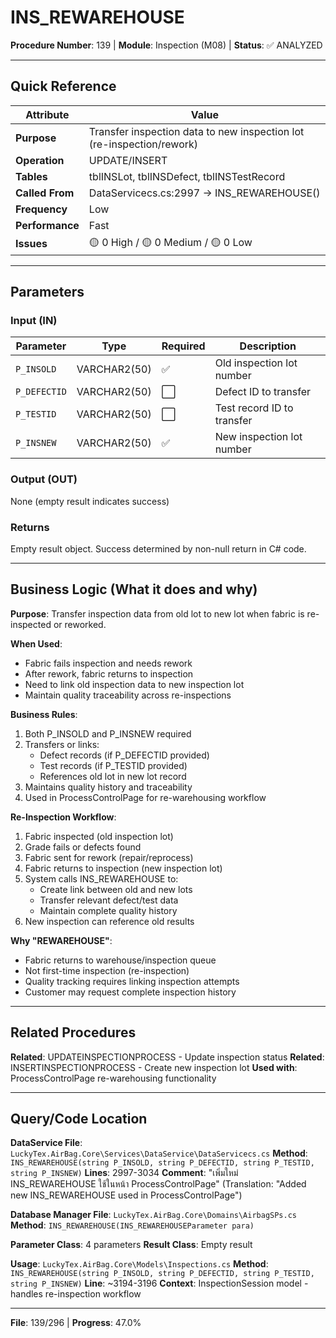 # INS_REWAREHOUSE

**Procedure Number**: 139 | **Module**: Inspection (M08) | **Status**: ✅ ANALYZED

---

## Quick Reference

| Attribute | Value |
|-----------|-------|
| **Purpose** | Transfer inspection data to new inspection lot (re-inspection/rework) |
| **Operation** | UPDATE/INSERT |
| **Tables** | tblINSLot, tblINSDefect, tblINSTestRecord |
| **Called From** | DataServicecs.cs:2997 → INS_REWAREHOUSE() |
| **Frequency** | Low |
| **Performance** | Fast |
| **Issues** | 🟡 0 High / 🟡 0 Medium / 🟡 0 Low |

---

## Parameters

### Input (IN)

| Parameter | Type | Required | Description |
|-----------|------|----------|-------------|
| `P_INSOLD` | VARCHAR2(50) | ✅ | Old inspection lot number |
| `P_DEFECTID` | VARCHAR2(50) | ⬜ | Defect ID to transfer |
| `P_TESTID` | VARCHAR2(50) | ⬜ | Test record ID to transfer |
| `P_INSNEW` | VARCHAR2(50) | ✅ | New inspection lot number |

### Output (OUT)

None (empty result indicates success)

### Returns

Empty result object. Success determined by non-null return in C# code.

---

## Business Logic (What it does and why)

**Purpose**: Transfer inspection data from old lot to new lot when fabric is re-inspected or reworked.

**When Used**:
- Fabric fails inspection and needs rework
- After rework, fabric returns to inspection
- Need to link old inspection data to new inspection lot
- Maintain quality traceability across re-inspections

**Business Rules**:
1. Both P_INSOLD and P_INSNEW required
2. Transfers or links:
   - Defect records (if P_DEFECTID provided)
   - Test records (if P_TESTID provided)
   - References old lot in new lot record
3. Maintains quality history and traceability
4. Used in ProcessControlPage for re-warehousing workflow

**Re-Inspection Workflow**:
1. Fabric inspected (old inspection lot)
2. Grade fails or defects found
3. Fabric sent for rework (repair/reprocess)
4. Fabric returns to inspection (new inspection lot)
5. System calls INS_REWAREHOUSE to:
   - Create link between old and new lots
   - Transfer relevant defect/test data
   - Maintain complete quality history
6. New inspection can reference old results

**Why "REWAREHOUSE"**:
- Fabric returns to warehouse/inspection queue
- Not first-time inspection (re-inspection)
- Quality tracking requires linking inspection attempts
- Customer may request complete inspection history

---

## Related Procedures

**Related**: UPDATEINSPECTIONPROCESS - Update inspection status
**Related**: INSERTINSPECTIONPROCESS - Create new inspection lot
**Used with**: ProcessControlPage re-warehousing functionality

---

## Query/Code Location

**DataService File**: `LuckyTex.AirBag.Core\Services\DataService\DataServicecs.cs`
**Method**: `INS_REWAREHOUSE(string P_INSOLD, string P_DEFECTID, string P_TESTID, string P_INSNEW)`
**Lines**: 2997-3034
**Comment**: "เพิ่มใหม่ INS_REWAREHOUSE ใช้ในหน้า ProcessControlPage" (Translation: "Added new INS_REWAREHOUSE used in ProcessControlPage")

**Database Manager File**: `LuckyTex.AirBag.Core\Domains\AirbagSPs.cs`
**Method**: `INS_REWAREHOUSE(INS_REWAREHOUSEParameter para)`

**Parameter Class**: 4 parameters
**Result Class**: Empty result

**Usage**: `LuckyTex.AirBag.Core\Models\Inspections.cs`
**Method**: `INS_REWAREHOUSE(string P_INSOLD, string P_DEFECTID, string P_TESTID, string P_INSNEW)`
**Line**: ~3194-3196
**Context**: InspectionSession model - handles re-inspection workflow

---

**File**: 139/296 | **Progress**: 47.0%
